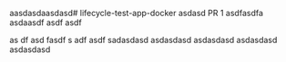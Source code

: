 aasdasdaasdasd# lifecycle-test-app-docker
asdasd
PR 1
asdfasdfa
asdaasdf asdf asdf

as
df asd fasdf
s
adf asdf
sadasdasd
asdasdasd
asdasdasd
asdasdasd
asdasdasd
